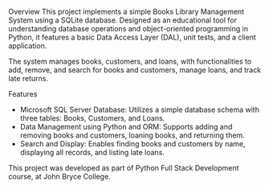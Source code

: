 Overview
This project implements a simple Books Library Management System using a SQLite database. Designed as an educational tool for understanding database operations and object-oriented programming in Python, it features a basic Data Access Layer (DAL), unit tests, and a client application.

The system manages books, customers, and loans, with functionalities to add, remove, and search for books and customers, manage loans, and track late returns.

Features
* Microsoft SQL Server Database: Utilizes a simple database schema with three tables: Books, Customers, and Loans.
* Data Management using Python and ORM: Supports adding and removing books and customers, loaning books, and returning them.
* Search and Display: Enables finding books and customers by name, displaying all records, and listing late loans.

This project was developed as part of Python Full Stack Development course, at John Bryce College. 
